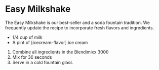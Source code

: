 # Easy Milkshake

 The Easy Milkshake is our best-seller and a soda fountain tradition. We frequently update the recipe to incorporate fresh flavors and ingredients.

 - 1/4 cup of milk
 - A pint of [icecream-flavor] ice cream

1.	Combine all ingredients in the Blendimixx 3000
2.	Mix for 30 seconds
3.	Serve in a cold fountain glass
